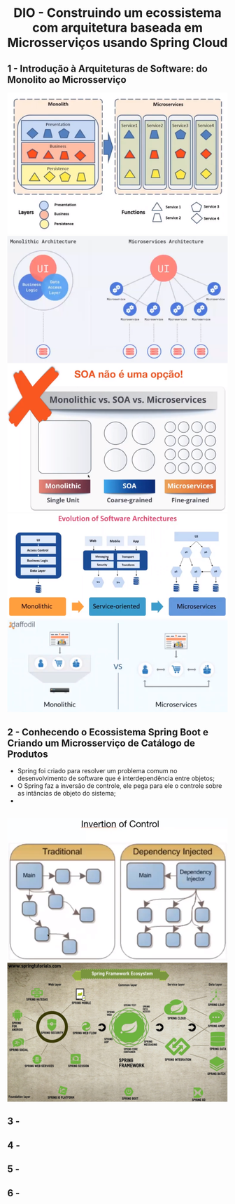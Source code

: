 <h1 align="center">DIO - Construindo um ecossistema com arquitetura baseada em Microsserviços usando Spring Cloud</h1>

<h2>1 - Introdução à Arquiteturas de Software: do Monolito ao Microsserviço</h2>

<div align="center" > 
  <img src="./assets/micro01.png" width="600px"/>
  <br/>
  <img src="./assets/micro02.png"/>
  <br/>
  <img src="./assets/micro03.png"/>
  <br/>
  <img src="./assets/micro04.png"/>
  <br/>
  <img src="./assets/micro05.png"/>
</div>

<h2>2 - Conhecendo o Ecossistema Spring Boot e Criando um Microsserviço de Catálogo de Produtos</h2>
  
  * Spring foi criado para resolver um problema comum no desenvolvimento de software que é interdependência entre objetos;
  * O Spring faz a inversão de controle, ele pega para ele o controle sobre as intâncias de objeto do sistema;
  * 

  <br/>

<div align="center"> 
  <img src="./assets/micro06.png"/>
  <br/>
  <img src="./assets/micro07.jpg"/>
  <br/>
</div>

<h2>3 - </h2>
<h2>4 - </h2>
<h2>5 - </h2>
<h2>6 - </h2>
<h2></h2>
<h2></h2>
<h2></h2>
<h2></h2>
<h2></h2>

